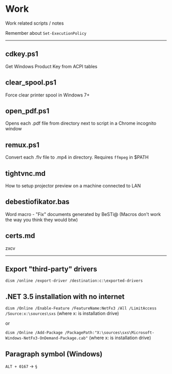 # Work

Work related scripts / notes

Remember about `Set-ExecutionPolicy`

---

## cdkey.ps1

Get Windows Product Key from ACPI tables

## clear_spool.ps1

Force clear printer spool in Windows 7+

## open_pdf.ps1

Opens each .pdf file from directory next to script in a Chrome incognito window

## remux.ps1

Convert each .flv file to .mp4 in directory. Requires `ffmpeg` in $PATH

## tightvnc.md

How to setup projector preview on a machine connected to LAN

## debestiofikator.bas

Word macro - "Fix" documents generated by BeSTi@ (Macros don't work the way you think they would btw)

## certs.md

zxcv


---

## Export "third-party" drivers

`dism /online /export-driver /destination:c:\exported-drivers`

## .NET 3.5 installation with no internet

`dism /Online /Enable-Feature /FeatureName:NetFx3 /All /LimitAccess /Source:x:\sources\sxs` (where x: is installation drive)

or

`dism /Online /Add-Package /PackagePath:"X:\sources\sxs\Microsoft-Windows-NetFx3-OnDemand-Package.cab"` (where x: is installation drive)

## Paragraph symbol (Windows)

`ALT + 0167` -> `§`
